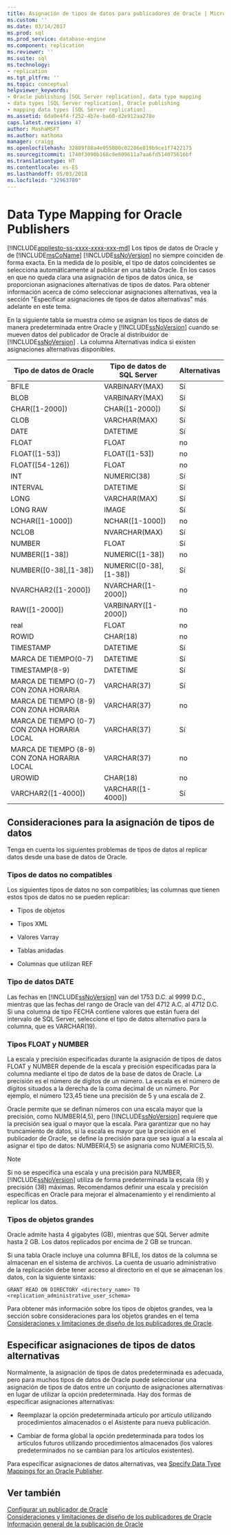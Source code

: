 ```yaml
---
title: Asignación de tipos de datos para publicadores de Oracle | Microsoft Docs
ms.custom: ''
ms.date: 03/14/2017
ms.prod: sql
ms.prod_service: database-engine
ms.component: replication
ms.reviewer: ''
ms.suite: sql
ms.technology:
- replication
ms.tgt_pltfrm: ''
ms.topic: conceptual
helpviewer_keywords:
- Oracle publishing [SQL Server replication], data type mapping
- data types [SQL Server replication], Oracle publishing
- mapping data types [SQL Server replication]
ms.assetid: 6da0e4f4-f252-4b7e-ba60-d2e912aa278e
caps.latest.revision: 47
author: MashaMSFT
ms.author: mathoma
manager: craigg
ms.openlocfilehash: 32889f88a4e055800c02286e819b9ce1f7422175
ms.sourcegitcommit: 1740f3090b168c0e809611a7aa6fd514075616bf
ms.translationtype: HT
ms.contentlocale: es-ES
ms.lasthandoff: 05/03/2018
ms.locfileid: "32963780"
---
```

# <a name="data-type-mapping-for-oracle-publishers"></a>Data Type Mapping for Oracle Publishers
[!INCLUDE[appliesto-ss-xxxx-xxxx-xxx-md](../../../includes/appliesto-ss-xxxx-xxxx-xxx-md.md)]
  Los tipos de datos de Oracle y de [!INCLUDE[msCoName](../../../includes/msconame-md.md)] [!INCLUDE[ssNoVersion](../../../includes/ssnoversion-md.md)] no siempre coinciden de forma exacta. En la medida de lo posible, el tipo de datos coincidentes se selecciona automáticamente al publicar en una tabla Oracle. En los casos en que no queda clara una asignación de tipos de datos única, se proporcionan asignaciones alternativas de tipos de datos. Para obtener información acerca de cómo seleccionar asignaciones alternativas, vea la sección "Especificar asignaciones de tipos de datos alternativas" más adelante en este tema.  
  
 En la siguiente tabla se muestra cómo se asignan los tipos de datos de manera predeterminada entre Oracle y [!INCLUDE[ssNoVersion](../../../includes/ssnoversion-md.md)] cuando se mueven datos del publicador de Oracle al distribuidor de [!INCLUDE[ssNoVersion](../../../includes/ssnoversion-md.md)] . La columna Alternativas indica si existen asignaciones alternativas disponibles.  
  
|Tipo de datos de Oracle|Tipo de datos de SQL Server|Alternativas|  
|----------------------|--------------------------|------------------|  
|BFILE|VARBINARY(MAX)|Sí|  
|BLOB|VARBINARY(MAX)|Sí|  
|CHAR([1-2000])|CHAR([1-2000])|Sí|  
|CLOB|VARCHAR(MAX)|Sí|  
|DATE|DATETIME|Sí|  
|FLOAT|FLOAT|no|  
|FLOAT([1-53])|FLOAT([1-53])|no|  
|FLOAT([54-126])|FLOAT|no|  
|INT|NUMERIC(38)|Sí|  
|INTERVAL|DATETIME|Sí|  
|LONG|VARCHAR(MAX)|Sí|  
|LONG RAW|IMAGE|Sí|  
|NCHAR([1-1000])|NCHAR([1-1000])|no|  
|NCLOB|NVARCHAR(MAX)|Sí|  
|NUMBER|FLOAT|Sí|  
|NUMBER([1-38])|NUMERIC([1-38])|no|  
|NUMBER([0-38],[1-38])|NUMERIC([0-38],[1-38])|Sí|  
|NVARCHAR2([1-2000])|NVARCHAR([1-2000])|no|  
|RAW([1-2000])|VARBINARY([1-2000])|no|  
|real|FLOAT|no|  
|ROWID|CHAR(18)|no|  
|TIMESTAMP|DATETIME|Sí|  
|MARCA DE TIEMPO(0-7)|DATETIME|Sí|  
|TIMESTAMP(8-9)|DATETIME|Sí|  
|MARCA DE TIEMPO (0-7) CON ZONA HORARIA|VARCHAR(37)|Sí|  
|MARCA DE TIEMPO (8-9) CON ZONA HORARIA|VARCHAR(37)|no|  
|MARCA DE TIEMPO (0-7) CON ZONA HORARIA LOCAL|VARCHAR(37)|Sí|  
|MARCA DE TIEMPO (8-9) CON ZONA HORARIA LOCAL|VARCHAR(37)|no|  
|UROWID|CHAR(18)|no|  
|VARCHAR2([1-4000])|VARCHAR([1-4000])|Sí|  
  
## <a name="considerations-for-data-type-mapping"></a>Consideraciones para la asignación de tipos de datos  
 Tenga en cuenta los siguientes problemas de tipos de datos al replicar datos desde una base de datos de Oracle.  
  
### <a name="unsupported-data-types"></a>Tipos de datos no compatibles  
 Los siguientes tipos de datos no son compatibles; las columnas que tienen estos tipos de datos no se pueden replicar:  
  
-   Tipos de objetos  
  
-   Tipos XML  
  
-   Valores Varray  
  
-   Tablas anidadas  
  
-   Columnas que utilizan REF  
  
### <a name="the-date-data-type"></a>Tipo de datos DATE  
 Las fechas en [!INCLUDE[ssNoVersion](../../../includes/ssnoversion-md.md)] van del 1753 D.C. al 9999 D.C., mientras que las fechas del rango de Oracle van del 4712 A.C. al 4712 D.C. Si una columna de tipo FECHA contiene valores que están fuera del intervalo de SQL Server, seleccione el tipo de datos alternativo para la columna, que es VARCHAR(19).  
  
### <a name="float-and-number-types"></a>Tipos FLOAT y NUMBER  
 La escala y precisión especificadas durante la asignación de tipos de datos FLOAT y NUMBER depende de la escala y precisión especificadas para la columna mediante el tipo de datos de la base de datos de Oracle. La precisión es el número de dígitos de un número. La escala es el número de dígitos situados a la derecha de la coma decimal de un número. Por ejemplo, el número 123,45 tiene una precisión de 5 y una escala de 2.  
  
 Oracle permite que se definan números con una escala mayor que la precisión, como NUMBER(4,5), pero [!INCLUDE[ssNoVersion](../../../includes/ssnoversion-md.md)] requiere que la precisión sea igual o mayor que la escala. Para garantizar que no hay truncamiento de datos, si la escala es mayor que la precisión en el publicador de Oracle, se define la precisión para que sea igual a la escala al asignar el tipo de datos: NUMBER(4,5) se asignaría como NUMERIC(5,5).  
  
> [!NOTE]  
>  Si no se especifica una escala y una precisión para NUMBER, [!INCLUDE[ssNoVersion](../../../includes/ssnoversion-md.md)] utiliza de forma predeterminada la escala (8) y precisión (38) máximas. Recomendamos definir una escala y precisión específicas en Oracle para mejorar el almacenamiento y el rendimiento al replicar los datos.  
  
### <a name="large-object-types"></a>Tipos de objetos grandes  
 Oracle admite hasta 4 gigabytes (GB), mientras que SQL Server admite hasta 2 GB. Los datos replicados por encima de 2 GB se truncan.  
  
 Si una tabla Oracle incluye una columna BFILE, los datos de la columna se almacenan en el sistema de archivos. La cuenta de usuario administrativo de la replicación debe tener acceso al directorio en el que se almacenan los datos, con la siguiente sintaxis:  
  
 `GRANT READ ON DIRECTORY <directory_name> TO <replication_administrative_user_schema>`  
  
 Para obtener más información sobre los tipos de objetos grandes, vea la sección sobre consideraciones para los objetos grandes en el tema [Consideraciones y limitaciones de diseño de los publicadores de Oracle](../../../relational-databases/replication/non-sql/design-considerations-and-limitations-for-oracle-publishers.md).  
  
## <a name="specifying-alternative-data-type-mappings"></a>Especificar asignaciones de tipos de datos alternativas  
 Normalmente, la asignación de tipos de datos predeterminada es adecuada, pero para muchos tipos de datos de Oracle puede seleccionar una asignación de tipos de datos entre un conjunto de asignaciones alternativas en lugar de utilizar la opción predeterminada. Hay dos formas de especificar asignaciones alternativas:  
  
-   Reemplazar la opción predeterminada artículo por artículo utilizando procedimientos almacenados o el Asistente para nueva publicación.  
  
-   Cambiar de forma global la opción predeterminada para todos los artículos futuros utilizando procedimientos almacenados (los valores predeterminados no se cambian para los artículos existentes).  
  
 Para especificar asignaciones de datos alternativas, vea [Specify Data Type Mappings for an Oracle Publisher](../../../relational-databases/replication/publish/specify-data-type-mappings-for-an-oracle-publisher.md).  
  
## <a name="see-also"></a>Ver también  
 [Configurar un publicador de Oracle](../../../relational-databases/replication/non-sql/configure-an-oracle-publisher.md)   
 [Consideraciones y limitaciones de diseño de los publicadores de Oracle](../../../relational-databases/replication/non-sql/design-considerations-and-limitations-for-oracle-publishers.md)   
 [Información general de la publicación de Oracle](../../../relational-databases/replication/non-sql/oracle-publishing-overview.md)  
  
  

